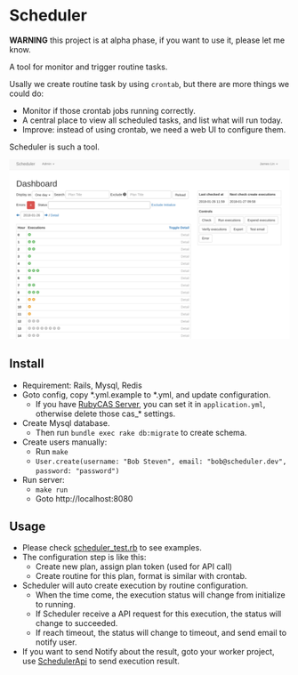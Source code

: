 # Scheduler

**WARNING** this project is at alpha phase, if you want to use it, please let me know.

A tool for monitor and trigger routine tasks.

Usally we create routine task by using `crontab`, but there are more things we could do:

- Monitor if those crontab jobs running correctly.
- A central place to view all scheduled tasks, and list what will run today.
- Improve: instead of using crontab, we need a web UI to configure them.

Scheduler is such a tool.

![dashboard](https://raw.githubusercontent.com/halida/scheduler/master/app/assets/images/dashboard.png)

## Install

- Requirement: Rails, Mysql, Redis
- Goto config, copy *.yml.example to *.yml, and update configuration.
    - If you have [RubyCAS Server](https://github.com/rubycas), you can set it in `application.yml`, otherwise delete those cas_* settings.
- Create Mysql database.
    - Then run `bundle exec rake db:migrate` to create schema.
- Create users manually:
    - Run `make`
    - `User.create(username: "Bob Steven", email: "bob@scheduler.dev", password: "password")`
- Run server:
    - `make run`
    - Goto http://localhost:8080

## Usage

- Please check [scheduler_test.rb](https://github.com/halida/scheduler/blob/master/test/models/scheduler_test.rb) to see examples.
- The configuration step is like this:
    - Create new plan, assign plan token (used for API call)
    - Create routine for this plan, format is similar with crontab.
- Scheduler will auto create execution by routine configuration.
    - When the time come, the execution status will change from initialize to running.
    - If Scheduler receive a API request for this execution, the status will change to succeeded.
    - If reach timeout, the status will change to timeout, and send email to notify user.
- If you want to send Notify about the result, goto your worker project, use [SchedulerApi](https://github.com/halida/scheduler/blob/master/lib/scheduler_api.rb) to send execution result.
